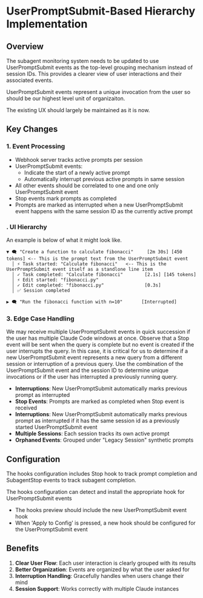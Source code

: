 # UserPromptSubmit-Based Hierarchy Implementation

## Overview
The subagent monitoring system needs to be updated to use UserPromptSubmit events as the top-level grouping mechanism instead of session IDs. This provides a clearer view of user interactions and their associated events.

UserPromptSubmit events represent a unique invocation from the user so should be our highest level unit of organizaiton.

The existing UX should largely be maintained as it is now.

## Key Changes

### 1. Event Processing
- Webhook server tracks active prompts per session
- UserPromptSubmit events:
  - Indicate the start of a newly active prompt
  - Automatically interrupt previous active prompts in same session
- All other events should be correlated to one and one only UserPromptSubmit event
- Stop events mark prompts as completed
- Prompts are marked as interrupted when a new UserPromptSubmit event happens with the same session ID as the currently active prompt

### . UI Hierarchy
An example is below of what it might look like.

```
▼ 🗨️ "Create a function to calculate fibonacci"     [2m 30s] [450 tokens] <-- This is the prompt text from the UserPromptSubmit event
  │ ⚡ Task started: "Calculate fibonacci"   <-- This is the UserPromptSubmit event itself as a standlone line item
  │ ✓ Task completed: "Calculate fibonacci"        [2.1s] [145 tokens]
  │ ⚡ Edit started: "fibonacci.py"
  │ ✓ Edit completed: "fibonacci.py"               [0.3s]
  │ ✅ Session completed

▶ 🗨️ "Run the fibonacci function with n=10"       [Interrupted]
```

### 3. Edge Case Handling
We may receive multiple UserPromptSubmit events in quick succession if the user has multiple Claude Code windows at once. Observe that a Stop event will be sent when the query is complete but no event is created if the user interrupts the query. In this case, it is critical for us to determine if a new UserPromptSubmit event represents a new query from a different session or interruption of a previous query. Use the combination of the UserPromptSubmit event and the session ID to determine unique invocations or if the user has interrupted a previously running query.

- **Interruptions**: New UserPromptSubmit automatically marks previous prompt as interrupted
- **Stop Events**: Prompts are marked as completed when Stop event is received
- **Interruptions**: New UserPromptSubmit automatically marks previous prompt as interrupted if it has the same session id as a previously started UserPromptSubmit event
- **Multiple Sessions**: Each session tracks its own active prompt
- **Orphaned Events**: Grouped under "Legacy Session" synthetic prompts

## Configuration
The hooks configuration includes Stop hook to track prompt completion and SubagentStop events to track subagent completion.

The hooks configuration can detect and install the appropriate hook for UserPromptSubmit events
* The hooks preview should include the new UserPromptSubmit event hook
* When 'Apply to Config' is pressed, a new hook should be configured for the UserPromptSubmit event

## Benefits
1. **Clear User Flow**: Each user interaction is clearly grouped with its results
2. **Better Organization**: Events are organized by what the user asked for
3. **Interruption Handling**: Gracefully handles when users change their mind
4. **Session Support**: Works correctly with multiple Claude instances